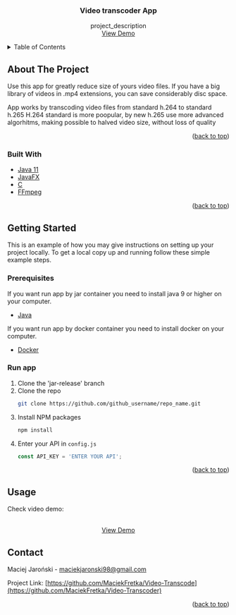 <div id="top"></div>
<!--
*** Thanks for checking out the Best-README-Template. If you have a suggestion
*** that would make this better, please fork the repo and create a pull request
*** or simply open an issue with the tag "enhancement".
*** Don't forget to give the project a star!
*** Thanks again! Now go create something AMAZING! :D
-->



<!-- PROJECT SHIELDS -->
<!--
*** I'm using markdown "reference style" links for readability.
*** Reference links are enclosed in brackets [ ] instead of parentheses ( ).
*** See the bottom of this document for the declaration of the reference variables
*** for contributors-url, forks-url, etc. This is an optional, concise syntax you may use.
*** https://www.markdownguide.org/basic-syntax/#reference-style-links
-->

<!-- PROJECT LOGO -->

<div align="center">

<h3 align="center">Video transcoder App</h3>

  <p align="center">
    project_description
    <br />
    <a href=https://www.youtube.com/watch?v=-SRVXHB-ks0&ab_channel=MaciejJaro%C5%84ski">View Demo</a>

  </p>
</div>



<!-- TABLE OF CONTENTS -->
<details>
  <summary>Table of Contents</summary>
  <ol>
    <li>
      <a href="#about-the-project">About The Project</a>
      <ul>
        <li><a href="#built-with">Built With</a></li>
      </ul>
    </li>
    <li>
      <a href="#getting-started">Getting Started</a>
      <ul>
        <li><a href="#prerequisites">Prerequisites</a></li>
        <li><a href="#installation">Installation</a></li>
      </ul>
    </li>
    <li><a href="#usage">Usage</a></li>
    <li><a href="#contact">Contact</a></li>
  </ol>
</details>



<!-- ABOUT THE PROJECT -->
## About The Project


Use this app for greatly reduce size of yours video files.
If you have a big library of videos in .mp4 extensions, you can save considerably disc space.
 
 App works by transcoding video files from standard h.264 to standard h.265
 H.264 standard is more poopular, by new h.265 use more advanced algorhitms, making possible to halved video size, without loss of quality

<p align="right">(<a href="#top">back to top</a>)</p>



### Built With

* [Java 11](https://docs.oracle.com/en/java/javase/11/)
* [JavaFX](https://openjfx.io/)
* [C](https://en.cppreference.com/w/c/language)
* [FFmpeg](https://ffmpeg.org/documentation.html)

<p align="right">(<a href="#top">back to top</a>)</p>



<!-- GETTING STARTED -->
## Getting Started

This is an example of how you may give instructions on setting up your project locally.
To get a local copy up and running follow these simple example steps.

### Prerequisites

If you want run app by jar container you need to install java 9 or higher on your computer.
                                
* [Java](https://java.com/en/download/help/download_options.html)
                                
                                
If you want run app by docker container you need to install docker on your computer.
                                
 * [Docker](https://docs.docker.com/get-docker/)
                                
                               


### Run app

1. Clone the 'jar-release' branch
2. Clone the repo
   ```sh
   git clone https://github.com/github_username/repo_name.git
   ```
3. Install NPM packages
   ```sh
   npm install
   ```
4. Enter your API in `config.js`
   ```js
   const API_KEY = 'ENTER YOUR API';
   ```

<p align="right">(<a href="#top">back to top</a>)</p>



<!-- USAGE EXAMPLES -->
## Usage
Check video demo:
                                 

  <p align="center">
    <br />
    <a href=https://www.youtube.com/watch?v=-SRVXHB-ks0&ab_channel=MaciejJaro%C5%84ski">View Demo</a>

  </p>






<!-- CONTACT -->
## Contact

Maciej Jaroński - maciekjaronski98@gmail.com

Project Link: [https://github.com/MaciekFretka/Video-Transcode](https://github.com/MaciekFretka/Video-Transcoder)

<p align="right">(<a href="#top">back to top</a>)</p>







